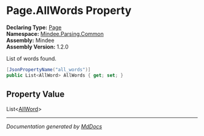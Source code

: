 ﻿<!--  
  <auto-generated>   
    The contents of this file were generated by a tool.  
    Changes to this file may be list if the file is regenerated  
  </auto-generated>   
-->

# Page.AllWords Property

**Declaring Type:** [Page](../index.md)  
**Namespace:** [Mindee.Parsing.Common](../../index.md)  
**Assembly:** Mindee  
**Assembly Version:** 1.2.0

List of words found.

```csharp
[JsonPropertyName("all_words")]
public List<AllWord> AllWords { get; set; }
```

## Property Value

List\<[AllWord](../../AllWord/index.md)\>

___

*Documentation generated by [MdDocs](https://github.com/ap0llo/mddocs)*
